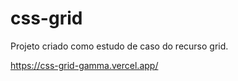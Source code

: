# css-grid
Projeto criado como estudo de caso do recurso grid. 


https://css-grid-gamma.vercel.app/

